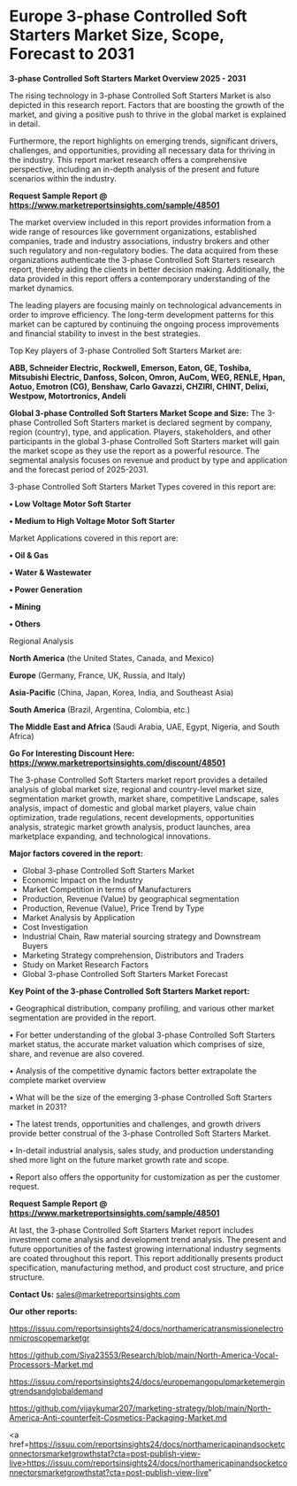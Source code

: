 # Europe 3-phase Controlled Soft Starters Market Size, Scope, Forecast to 2031

<Strong> 3-phase Controlled Soft Starters Market Overview 2025 - 2031</strong>

The rising technology in 3-phase Controlled Soft Starters Market is also depicted in this research report. Factors that are boosting the growth of the market, and giving a positive push to thrive in the global market is explained in detail.

Furthermore, the report highlights on emerging trends, significant drivers, challenges, and opportunities, providing all necessary data for thriving in the industry. This report market research offers a comprehensive perspective, including an in-depth analysis of the present and future scenarios within the industry.

<strong>Request Sample Report @ <a href=https://www.marketreportsinsights.com/sample/48501>https://www.marketreportsinsights.com/sample/48501</a></strong>

The market overview included in this report provides information from a wide range of resources like government organizations, established companies, trade and industry associations, industry brokers and other such regulatory and non-regulatory bodies. The data acquired from these organizations authenticate the 3-phase Controlled Soft Starters research report, thereby aiding the clients in better decision making. Additionally, the data provided in this report offers a contemporary understanding of the market dynamics.

The leading players are focusing mainly on technological advancements in order to improve efficiency. The long-term development patterns for this market can be captured by continuing the ongoing process improvements and financial stability to invest in the best strategies.

Top Key players of 3-phase Controlled Soft Starters Market are:

<strong>ABB, Schneider Electric, Rockwell, Emerson, Eaton, GE, Toshiba, Mitsubishi Electric, Danfoss, Solcon, Omron, AuCom, WEG, RENLE, Hpan, Aotuo, Emotron (CG), Benshaw, Carlo Gavazzi, CHZIRI, CHINT, Delixi, Westpow, Motortronics, Andeli</strong>

<strong><b>Global 3-phase Controlled Soft Starters Market Scope and Size:</b></strong>
The 3-phase Controlled Soft Starters market is declared segment by company, region (country), type, and application. Players, stakeholders, and other participants in the global 3-phase Controlled Soft Starters market will gain the market scope as they use the report as a powerful resource. The segmental analysis focuses on revenue and product by type and application and the forecast period of 2025-2031.

3-phase Controlled Soft Starters Market Types covered in this report are:

<strong>•  Low Voltage Motor Soft Starter

•  Medium to High Voltage Motor Soft Starter</strong>

Market Applications covered in this report are:

<strong>•  Oil & Gas

•  Water & Wastewater

•  Power Generation

•  Mining

•  Others</strong> 

Regional Analysis

<strong>North America</strong> (the United States, Canada, and Mexico)

<strong>Europe</strong> (Germany, France, UK, Russia, and Italy)

<strong>Asia-Pacific</strong> (China, Japan, Korea, India, and Southeast Asia)

<strong>South America</strong> (Brazil, Argentina, Colombia, etc.)

<strong>The Middle East and Africa</strong> (Saudi Arabia, UAE, Egypt, Nigeria, and South Africa)

<strong>Go For Interesting Discount Here: <a href=https://www.marketreportsinsights.com/discount/48501>https://www.marketreportsinsights.com/discount/48501</a></strong>

The 3-phase Controlled Soft Starters market report provides a detailed analysis of global market size, regional and country-level market size, segmentation market growth, market share, competitive Landscape, sales analysis, impact of domestic and global market players, value chain optimization, trade regulations, recent developments, opportunities analysis, strategic market growth analysis, product launches, area marketplace expanding, and technological innovations.

<strong><b>Major factors covered in the report:</b></strong>
<ul>
  <li>Global 3-phase Controlled Soft Starters Market </li>
  <li>Economic Impact on the Industry</li>
  <li>Market Competition in terms of Manufacturers</li>
  <li>Production, Revenue (Value) by geographical segmentation</li>
  <li>Production, Revenue (Value), Price Trend by Type</li>
  <li>Market Analysis by Application</li>
  <li>Cost Investigation</li>
  <li>Industrial Chain, Raw material sourcing strategy and Downstream Buyers</li>
  <li>Marketing Strategy comprehension, Distributors and Traders</li>
  <li>Study on Market Research Factors</li>
  <li>Global 3-phase Controlled Soft Starters Market Forecast</li>
</ul>

<strong><b>Key Point of the 3-phase Controlled Soft Starters Market report:</b></strong>

• Geographical distribution, company profiling, and various other market segmentation are provided in the report.

• For better understanding of the global 3-phase Controlled Soft Starters market status, the accurate market valuation which comprises of size, share, and revenue are also covered.

• Analysis of the competitive dynamic factors better extrapolate the complete market overview

• What will be the size of the emerging 3-phase Controlled Soft Starters market in 2031?

• The latest trends, opportunities and challenges, and growth drivers provide better construal of the 3-phase Controlled Soft Starters Market.

• In-detail industrial analysis, sales study, and production understanding shed more light on the future market growth rate and scope.

• Report also offers the opportunity for customization as per the customer request.

<strong>Request Sample Report @ <a href=https://www.marketreportsinsights.com/sample/48501>https://www.marketreportsinsights.com/sample/48501</a></strong>

At last, the 3-phase Controlled Soft Starters Market report includes investment come analysis and development trend analysis. The present and future opportunities of the fastest growing international industry segments are coated throughout this report. This report additionally presents product specification, manufacturing method, and product cost structure, and price structure.

<strong>Contact Us:</strong>
sales@marketreportsinsights.com

<strong>Our other reports:</strong>

<a href=https://issuu.com/reportsinsights24/docs/northamericatransmissionelectronmicroscopemarketgr>https://issuu.com/reportsinsights24/docs/northamericatransmissionelectronmicroscopemarketgr</a>

<a href=https://github.com/Siya23553/Research/blob/main/North-America-Vocal-Processors-Market.md>https://github.com/Siya23553/Research/blob/main/North-America-Vocal-Processors-Market.md</a>

<a href=https://issuu.com/reportsinsights24/docs/europemangopulpmarketemergingtrendsandglobaldemand>https://issuu.com/reportsinsights24/docs/europemangopulpmarketemergingtrendsandglobaldemand</a>

<a href=https://github.com/vijaykumar207/marketing-strategy/blob/main/North-America-Anti-counterfeit-Cosmetics-Packaging-Market.md>https://github.com/vijaykumar207/marketing-strategy/blob/main/North-America-Anti-counterfeit-Cosmetics-Packaging-Market.md</a>

<a href=https://issuu.com/reportsinsights24/docs/northamericapinandsocketconnectorsmarketgrowthstat?cta=post-publish-view-live>https://issuu.com/reportsinsights24/docs/northamericapinandsocketconnectorsmarketgrowthstat?cta=post-publish-view-live</a>"
